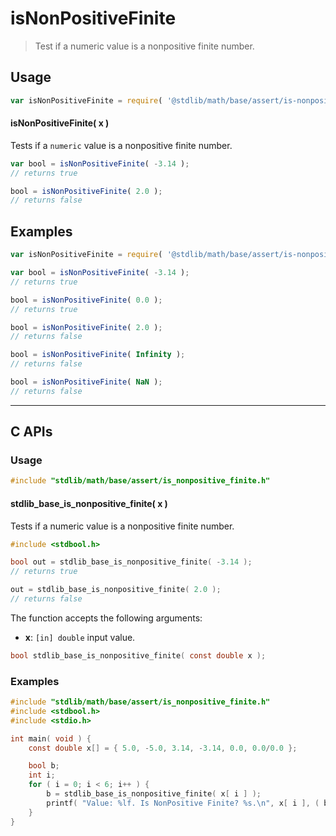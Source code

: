 <!--

@license Apache-2.0

Copyright (c) 2022 The Stdlib Authors.

Licensed under the Apache License, Version 2.0 (the "License");
you may not use this file except in compliance with the License.
You may obtain a copy of the License at

   http://www.apache.org/licenses/LICENSE-2.0

Unless required by applicable law or agreed to in writing, software
distributed under the License is distributed on an "AS IS" BASIS,
WITHOUT WARRANTIES OR CONDITIONS OF ANY KIND, either express or implied.
See the License for the specific language governing permissions and
limitations under the License.

-->

# isNonPositiveFinite

> Test if a numeric value is a nonpositive finite number.

<section class="usage">

## Usage

```javascript
var isNonPositiveFinite = require( '@stdlib/math/base/assert/is-nonpositive-finite' );
```

#### isNonPositiveFinite( x )

Tests if a `numeric` value is a nonpositive finite number.

```javascript
var bool = isNonPositiveFinite( -3.14 );
// returns true

bool = isNonPositiveFinite( 2.0 );
// returns false
```

</section>

<!-- /.usage -->

<section class="notes">

</section>

<!-- /.notes -->

<section class="examples">

## Examples

<!-- eslint no-undef: "error" -->

```javascript
var isNonPositiveFinite = require( '@stdlib/math/base/assert/is-nonpositive-finite' );

var bool = isNonPositiveFinite( -3.14 );
// returns true

bool = isNonPositiveFinite( 0.0 );
// returns true

bool = isNonPositiveFinite( 2.0 );
// returns false

bool = isNonPositiveFinite( Infinity );
// returns false

bool = isNonPositiveFinite( NaN );
// returns false
```

</section>

<!-- /.examples -->

<!-- C interface documentation. -->

* * *

<section class="c">

## C APIs

<!-- Section to include introductory text. Make sure to keep an empty line after the intro `section` element and another before the `/section` close. -->

<section class="intro">

</section>

<!-- /.intro -->

<!-- C usage documentation. -->

<section class="usage">

### Usage

```c
#include "stdlib/math/base/assert/is_nonpositive_finite.h"
```

#### stdlib_base_is_nonpositive_finite( x )

Tests if a numeric value is a nonpositive finite number.

```c
#include <stdbool.h>

bool out = stdlib_base_is_nonpositive_finite( -3.14 );
// returns true

out = stdlib_base_is_nonpositive_finite( 2.0 );
// returns false
```

The function accepts the following arguments:

-   **x**: `[in] double` input value.

```c
bool stdlib_base_is_nonpositive_finite( const double x );
```

</section>

<!-- /.usage -->

<!-- C API usage notes. Make sure to keep an empty line after the `section` element and another before the `/section` close. -->

<section class="notes">

</section>

<!-- /.notes -->

<!-- C API usage examples. -->

<section class="examples">

### Examples

```c
#include "stdlib/math/base/assert/is_nonpositive_finite.h"
#include <stdbool.h>
#include <stdio.h>

int main( void ) {
    const double x[] = { 5.0, -5.0, 3.14, -3.14, 0.0, 0.0/0.0 };

    bool b;
    int i;
    for ( i = 0; i < 6; i++ ) {
        b = stdlib_base_is_nonpositive_finite( x[ i ] );
        printf( "Value: %lf. Is NonPositive Finite? %s.\n", x[ i ], ( b ) ? "True" : "False" );
    }
}
```

</section>

<!-- /.examples -->

</section>

<!-- /.c -->

<!-- Section for related `stdlib` packages. Do not manually edit this section, as it is automatically populated. -->

<section class="related">

</section>

<!-- /.related -->

<!-- Section for all links. Make sure to keep an empty line after the `section` element and another before the `/section` close. -->

<section class="links">

<!-- <related-links> -->

<!-- </related-links> -->

</section>

<!-- /.links -->
